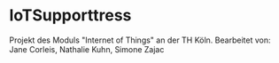 # IoTSupporttress

Projekt des Moduls "Internet of Things" an der TH Köln. 
Bearbeitet von: Jane Corleis, Nathalie Kuhn, Simone Zajac
